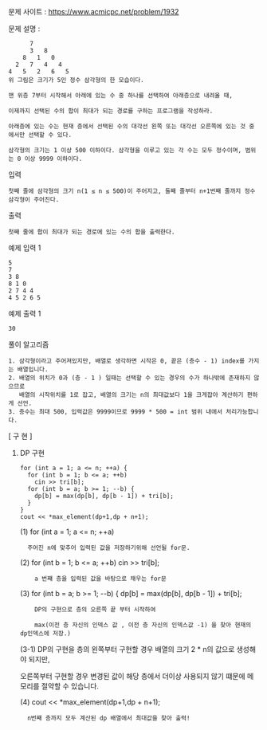 문제 사이트 : https://www.acmicpc.net/problem/1932

문제 설명 :

          7
          3   8
        8   1   0
      2   7   4   4
    4   5   2   6   5
    위 그림은 크기가 5인 정수 삼각형의 한 모습이다.

    맨 위층 7부터 시작해서 아래에 있는 수 중 하나를 선택하여 아래층으로 내려올 때,
    
    이제까지 선택된 수의 합이 최대가 되는 경로를 구하는 프로그램을 작성하라. 
    
    아래층에 있는 수는 현재 층에서 선택된 수의 대각선 왼쪽 또는 대각선 오른쪽에 있는 것 중에서만 선택할 수 있다.

    삼각형의 크기는 1 이상 500 이하이다. 삼각형을 이루고 있는 각 수는 모두 정수이며, 범위는 0 이상 9999 이하이다.

입력

    첫째 줄에 삼각형의 크기 n(1 ≤ n ≤ 500)이 주어지고, 둘째 줄부터 n+1번째 줄까지 정수 삼각형이 주어진다.

출력  

    첫째 줄에 합이 최대가 되는 경로에 있는 수의 합을 출력한다.

예제 입력 1 

    5
    7
    3 8
    8 1 0
    2 7 4 4
    4 5 2 6 5
    
예제 출력 1 

    30
    

풀이 알고리즘

    1. 삼각형이라고 주어져있지만, 배열로 생각하면 시작은 0, 끝은 (층수 - 1) index를 가지는 배열입니다.
    2. 배열의 위치가 0과 (층 - 1 ) 일때는 선택할 수 있는 경우의 수가 하나밖에 존재하지 않으므로
       배열의 시작위치를 1로 잡고, 배열의 크기는 n의 최대값보다 1을 크게잡아 계산하기 편하게 선언.
    3. 층수는 최대 500, 입력값은 9999이므로 9999 * 500 = int 범위 내에서 처리가능합니다.
    
 
[ 구 현 ]

 1. DP 구현

        for (int a = 1; a <= n; ++a) {
          for (int b = 1; b <= a; ++b) 
            cin >> tri[b];
          for (int b = a; b >= 1; --b) {
            dp[b] = max(dp[b], dp[b - 1]) + tri[b];
          }
        }
        cout << *max_element(dp+1,dp + n+1);
        
    (1) for (int a = 1; a <= n; ++a) 
    
          주어진 n에 맞추어 입력된 값을 저장하기위해 선언될 for문.
    
    (2) for (int b = 1; b <= a; ++b) 
            cin >> tri[b];
            
            a 번쨰 층을 입력된 값을 바탕으로 채우는 for문
    
    (3) for (int b = a; b >= 1; --b) {
            dp[b] = max(dp[b], dp[b - 1]) + tri[b];
            
            DP의 구현으로 층의 오른쪽 끝 부터 시작하여
    
            max(이전 층 자신의 인덱스 값 , 이전 층 자신의 인덱스값 -1) 을 찾아 현재의 dp인덱스에 저장.)
      
    (3-1) DP의 구현을 층의 왼쪽부터 구현할 경우 배열의 크기 2 * n의 값으로 생성해야 되지만,
    
    오른쪽부터 구현할 경우 변경된 값이 해당 층에서 더이상 사용되지 않기 떄문에 메모리를 절약할 수 있습니다.
    
    (4) cout << *max_element(dp+1,dp + n+1);
    
          n번째 층까지 모두 계산된 dp 배열에서 최대값을 찾아 출력!
    
